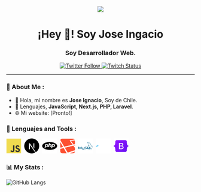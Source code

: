 <div id='header' align='center'> 
    <img src='https://media.giphy.com/media/v1.Y2lkPTc5MGI3NjExMjQ0MmU4MzcyZDg3MjVkYzcxYTgxYjlhNmQ5NTI2YzI0MjFjOTlhOCZjdD1n/l0He4nkyI5cMhXzvW/giphy.gif' width='200'>
    <h1 align='center'>¡Hey 👋! Soy Jose Ingacio</h1>
    <h3 align='center'>Soy Desarrollador Web.</h3>
</div>

<div id='badges' align='center'>
    <a href='https://twitter.com/Jozefzin' target="_blank">
        <img alt="Twitter Follow" src="https://img.shields.io/twitter/follow/Jozefzin?logo=twitter&style=social" />
    </a>
    <a href='https://www.twitch.tv/jjjozef' target="_blank">
        <img alt="Twitch Status" src="https://img.shields.io/twitch/status/jjjozef?style=social" />
    </a>
</div>

---
### 🪪 About Me :

- 👋 Hola, mi nombre es **Jose Ignacio**, Soy de Chile.
- 🤖 Lenguajes, **JavaScript, Next.js, PHP, Laravel**.
- 🌐 Mi website: [Pronto!]

<div align='left'>
    <h3>🔨 Lenguajes and Tools :</h3>
    <div>
        <img src='https://github.com/devicons/devicon/blob/master/icons/javascript/javascript-original.svg' title='Javascript' alt='Javascript' width='40' height='40'/>&nbsp;
        <img src='https://github.com/devicons/devicon/blob/master/icons/nextjs/nextjs-original.svg' title='Nextjs' alt='Nextjs' width='40' height='40'/>&nbsp;
        <img src='https://github.com/devicons/devicon/blob/master/icons/php/php-plain.svg' title='PHP' alt='PHP' width='40' height='40'/>&nbsp;
        <img src='https://github.com/devicons/devicon/blob/master/icons/laravel/laravel-plain.svg' title='Laravel' alt='Laravel' width='40' height='40'/>&nbsp;
        <img src='https://github.com/devicons/devicon/blob/master/icons/mysql/mysql-plain-wordmark.svg' title='Mysql' alt='Mysql' width='40' height='40'/>&nbsp;
        <img src='https://github.com/devicons/devicon/blob/master/icons/tailwindcss/tailwindcss-original-wordmark.svg' title='Tailwindcss' alt='Tailwindcss' width='40' height='40'/>&nbsp;
        <img src='https://github.com/devicons/devicon/blob/master/icons/bootstrap/bootstrap-original.svg' title='Bootstrap' alt='Bootstrap' width='40' height='40'/>&nbsp;
    </div>
</div>

### 📊 My Stats :

![GitHub Langs](https://github-readme-stats.vercel.app/api/top-langs/?username=jjozef&layout=compact)

